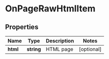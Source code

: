 # OnPageRawHtmlItem

## Properties

| Name | Type | Description | Notes |
|------------ | ------------- | ------------- | -------------|
**html** | **string** | HTML page |[optional]|